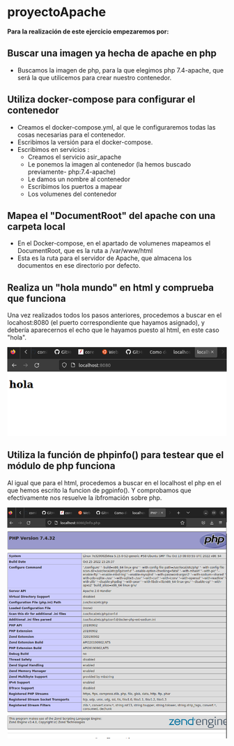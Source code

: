 # proyectoApache

 **Para la realización de este ejercicio empezaremos por:**

## Buscar una imagen ya hecha de apache en php ##

   - Buscamos la imagen de php, para la que elegimos php 7.4-apache, que será la que utilicemos para crear            nuestro contenedor. 

## Utiliza docker-compose para configurar el contenedor  ##

   - Creamos el docker-compose.yml, al que le configuraremos todas las cosas necesarias para el contenedor.
   - Escribimos la versión para el docker-compose.
   - Escribimos en servicios :
      - Creamos el servicio asir_apache
      - Le ponemos la imagen al contenedor (la hemos buscado previamente- php:7.4-apache)
      - Le damos un nombre al contenedor
      - Escribimos los puertos a mapear
      - Los volumenes del contenedor

## Mapea el "DocumentRoot" del apache con una carpeta local ##
   - En el Docker-compose, en el apartado de volumenes mapeamos el DocumentRoot, que es la ruta a /var/www/html
   - Esta es la ruta  para el servidor de Apache, que almacena los documentos en ese directorio por defecto.

## Realiza un "hola mundo" en html y comprueba que funciona ##

Una vez realizados todos los pasos anteriores, procedemos a buscar en el locahost:8080 (el puerto correspondiente que hayamos asignado), y debería aparecernos el echo que le hayamos puesto al html, en este caso "hola".

![imagenhtml](hola.png)

## Utiliza la función de phpinfo() para testear que el módulo de php funciona ##

Al igual que para el html, procedemos a buscar en el localhost el php en el que hemos escrito la funcion de pgpinfo(). Y comprobamos que efectivamente nos resuelve la ibfromación sobre php.

![imageninfo](php.png)
